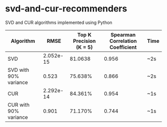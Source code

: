 # svd-and-cur-recommenders

SVD and CUR algorithms implemented using Python

<!-- A table -->

| Algorithm             | RMSE      | Top K Precision (K = 5) | Spearman Correlation Coefficient | Time |
| --------------------- | --------- | ----------------------- | -------------------------------- | ---- |
| SVD                   | 2.052e-15 | 81.0638                 | 0.956                            | ~2s  |
| SVD with 90% variance | 0.523     | 75.638%                 | 0.866                            | ~2s  |
| CUR                   | 2.292e-14 | 84.361%                 | 0.954                            | ~1s  |
| CUR with 90% variance | 0.901     | 71.170%                 | 0.744                            | ~1s  |
